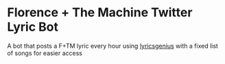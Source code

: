 # Florence + The Machine Twitter Lyric Bot
A bot that posts a F+TM lyric every hour using [lyricsgenius](https://github.com/johnwmillr/LyricsGenius) with a fixed list of songs for easier access
